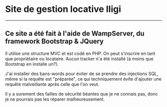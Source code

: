 # Site de gestion locative Iligi
<hr>

## Ce site a été fait à l'aide de WampServer, du framework Bootstrap & JQuery

Il utilise une structure MVC et est codé en PHP.
On peut s'inscrire en tant que propriétaire ou locataire. Aucun tracker n'a été installé (à moins que Bootstrap en installe un?). 

J'ai installer des bans-words pour éviter de se prendre des injections SQL, même si la requête est "préparée", ce qui techniquement évite d'ajouter une requête malveillante après celle que l'on veut.

Il y a surement des failles de sécurité béantes que je ne connais pas, donc je ne pourrais pas les réparer malheureusement.
